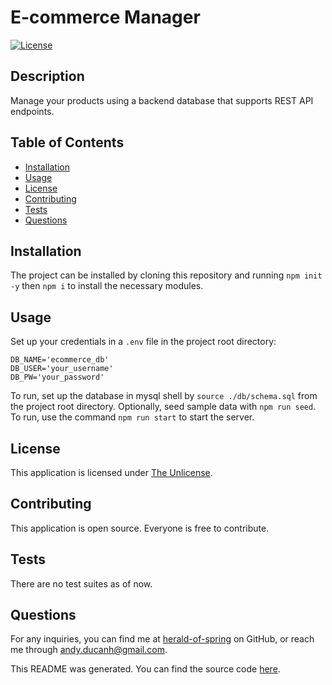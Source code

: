 # E-commerce Manager
[![License](https://img.shields.io/badge/license-The%20Unlicense-brightgreen)](https://www.choosealicense.com/licenses/unlicense)
## Description
Manage your products using a backend database that supports REST API endpoints.
## Table of Contents
- [Installation](#installation)
- [Usage](#usage)
- [License](#license)
- [Contributing](#contributing)
- [Tests](#tests)
- [Questions](#questions)
## Installation
The project can be installed by cloning this repository and running `npm init -y` then `npm i` to install the necessary modules.
## Usage
Set up your credentials in a `.env` file in the project root directory: 
```
DB_NAME='ecommerce_db'
DB_USER='your_username'
DB_PW='your_password'
```
To run, set up the database in mysql shell by `source ./db/schema.sql` from the project root directory. Optionally, seed sample data with `npm run seed`. To run, use the command `npm run start` to start the server.
## License
This application is licensed under [The Unlicense](https://www.choosealicense.com/licenses/unlicense).
## Contributing
This application is open source. Everyone is free to contribute.
## Tests
There are no test suites as of now.
## Questions
For any inquiries, you can find me at [herald-of-spring](https://github.com/herald-of-spring) on GitHub, or reach me through andy.ducanh@gmail.com.

This README was generated. You can find the source code [here](https://github.com/herald-of-spring/readme-shortcut).